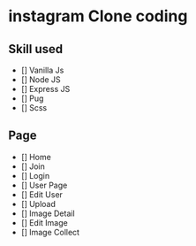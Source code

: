 # instagram Clone coding

## Skill used

- [] Vanilla Js
- [] Node JS
- [] Express JS
- [] Pug
- [] Scss

## Page

- [] Home
- [] Join
- [] Login
- [] User Page
- [] Edit User
- [] Upload
- [] Image Detail
- [] Edit Image
- [] Image Collect
